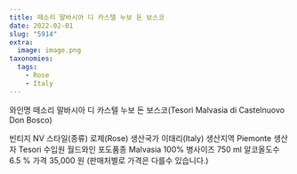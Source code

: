 ```yaml
---
title: 떼소리 말바시아 디 카스텔 누보 돈 보스코
date: 2022-02-01
slug: "5914"
extra:
  image: image.png
taxonomies:
  tags:
    - Rose
    - Italy
---
```


와인명   떼소리 말바시아 디 카스텔 누보 돈 보스코(Tesori Malvasia di Castelnuovo Don Bosco)

<!-- more -->

빈티지   NV
스타일(종류)   로제(Rose)
생산국가  이태리(Italy)
생산지역  Piemonte
생산자   Tesori
수입원   월드와인
포도품종  Malvasia 100%
병사이즈  750 ml
알코올도수   6.5 %
가격  35,000 원 (판매처별로 가격은 다를수 있습니다.)